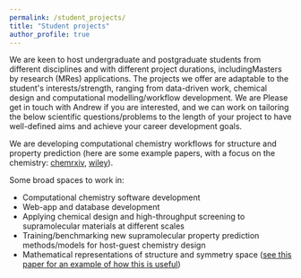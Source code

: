 ```yaml
---
permalink: /student_projects/
title: "Student projects"
author_profile: true
---
```


We are keen to host undergraduate and postgraduate students from different disciplines and with different project durations, includingMasters by research (MRes) applications.
The projects we offer are adaptable to the student's interests/strength, ranging from data-driven work, chemical design and computational modelling/workflow development.
We are
Please get in touch with Andrew if you are interested, and we can work on tailoring the below scientific questions/problems to the length of your project to have well-defined aims and achieve your career development goals.

We are developing computational chemistry workflows for structure and property prediction (here are some example papers, with a focus on the chemistry: [chemrxiv](https://chemrxiv.org/engage/chemrxiv/article-details/68f0ef40bc2ac3a0e051be52), [wiley](https://onlinelibrary.wiley.com/doi/10.1002/anie.202106721)).

Some broad spaces to work in:

- Computational chemistry software development
- Web-app and database development
- Applying chemical design and high-throughput screening to supramolecular materials at different scales
- Training/benchmarking new supramolecular property prediction methods/models for host-guest chemistry design
- Mathematical representations of structure and symmetry space ([see this paper for an example of how this is useful](https://pubs.rsc.org/en/content/articlehtml/2022/sc/d2sc03856k))
